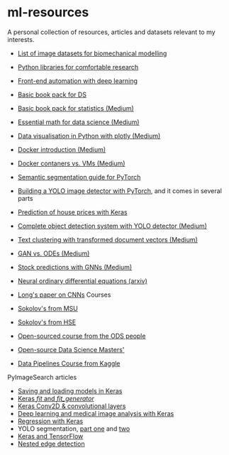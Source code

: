 # ml-resources
A personal collection of resources, articles and datasets relevant to my interests.

- [List of image datasets for biomechanical modelling](https://github.com/ssttv/ml-resources/blob/master/bio-image-datasets.md/)
- [Python libraries for comfortable research](https://datahub.packtpub.com/deep-learning/15-useful-python-libraries-to-make-your-data-science-tasks-easier/)
- [Front-end automation with deep learning](https://blog.insightdatascience.com/automated-front-end-development-using-deep-learning-3169dd086e82)
- [Basic book pack for DS](https://hackernoon.com/wannabe-data-scientists-learn-the-basics-with-these-7-books-1a41cfbbdd34)
- [Basic book pack for statistics (Medium)](https://medium.com/@datalab/aspiring-data-scientists-start-to-learn-statistics-with-these-6-books-a33bbb55b8e9)
- [Essential math for data science (Medium)](https://medium.com/s/story/essential-math-for-data-science-why-and-how-e88271367fbd)
- [Data visualisation in Python with plotly (Medium)](https://towardsdatascience.com/the-next-level-of-data-visualization-in-python-dd6e99039d5e)
- [Docker introduction (Medium)](https://towardsdatascience.com/learn-enough-docker-to-be-useful-b7ba70caeb4b)
- [Docker contaners vs. VMs (Medium)](https://medium.freecodecamp.org/a-beginner-friendly-introduction-to-containers-vms-and-docker-79a9e3e119b)
- [Semantic segmentation guide for PyTorch](https://signalvnoise.com/posts/2380-you-couldnt-pay-me-to-work-for-ballmer)
- [Building a YOLO image detector with PyTorch](https://blog.paperspace.com/how-to-implement-a-yolo-object-detector-in-pytorch/), and it comes in several parts
- [Prediction of house prices with Keras](https://medium.freecodecamp.org/how-to-build-your-first-neural-network-to-predict-house-prices-with-keras-f8db83049159?source=extreme_main_feed---------7-58--------------------1555955825000&gi=d801628f4c5f)
- [Complete object detection system with YOLO detector (Medium)](https://towardsdatascience.com/tutorial-build-an-object-detection-system-using-yolo-9a930513643a)
- [Text clustering with transformed document vectors (Medium)](https://towardsdatascience.com/clustering-text-with-transformed-document-vectors-1e14c9f0f198)
- [GAN vs. ODEs (Medium)](https://towardsdatascience.com/gans-vs-odes-the-end-of-mathematical-modeling-ec158f04acb9)
- [Stock predictions with GNNs (Medium)](https://towardsdatascience.com/aifortrading-2edd6fac689d)
- [Neural ordinary differential equations (arxiv)](https://arxiv.org/abs/1806.07366)
- [Long's paper on CNNs](https://vk.com/away.php?to=https%3A%2F%2Fpeople.eecs.berkeley.edu%2F%7Ejonlong%2Flong_shelhamer_fcn.pdf&cc_key=)
Courses

- [Sokolov's from MSU](https://github.com/esokolov/ml-course-msu)
- [Sokolov's from HSE](https://github.com/esokolov/ml-course-hse)
- [Open-sourced course from the ODS people](https://mlcourse.ai)
- [Open-source Data Science Masters'](https://github.com/datasciencemasters/go)
- [Data Pipelines Course from Kaggle](https://www.kaggle.com/professional-skills-series#pipelines?utm_medium=email&utm_source=intercom&utm_campaign=pipelines-event)

PyImageSearch articles
- [Saving and loading models in Keras](https://www.pyimagesearch.com/2018/12/10/keras-save-and-load-your-deep-learning-models/)
- [Keras *fit* and *fit_generator*](https://www.pyimagesearch.com/2018/12/24/how-to-use-keras-fit-and-fit_generator-a-hands-on-tutorial/)
- [Keras Conv2D & convolutional layers](https://www.pyimagesearch.com/2018/12/31/keras-conv2d-and-convolutional-layers/)
- [Deep learning and medical image analysis with Keras](https://www.pyimagesearch.com/2018/12/03/deep-learning-and-medical-image-analysis-with-keras/)
- [Regression with Keras](https://www.pyimagesearch.com/2019/01/21/regression-with-keras/?__s=89qunbiazfzbwbuzekcs)
- YOLO segmentation, [part one](https://vk.com/away.php?to=https%3A%2F%2Fwww.pyimagesearch.com%2F2017%2F09%2F11%2Fobject-detection-with-deep-learning-and-opencv%2F&cc_key=) and [two](https://vk.com/away.php?to=https%3A%2F%2Fwww.pyimagesearch.com%2F2018%2F11%2F12%2Fyolo-object-detection-with-opencv%2F&cc_key=)
- [Keras and TensorFlow](https://www.pyimagesearch.com/2018/10/08/keras-vs-tensorflow-which-one-is-better-and-which-one-should-i-learn/)
- [Nested edge detection](https://www.pyimagesearch.com/2019/03/04/holistically-nested-edge-detection-with-opencv-and-deep-learning/)
